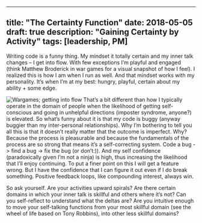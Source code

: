 
---
title: "The Certainty Function"
date: 2018-05-05
draft: true
description: "Gaining Certainty by Activity"
tags: [leadership, PM]
---

Writing code is a funny thing. My mindset it totally certain and my inner talk changes – I get into flow. With few exceptions I’m playful and engaged (think Matthew Broderick in war games for a visual snapshot of how I feel). I realized this is how I am when I run as well. And that mindset works with my personality. It’s when I’m at my best: hungry, playful, certain about my ability + some edge.

![Wargames; getting into flow](/wargames.png)
That’s a bit different than how I typically operate in the domain of people when the likelihood of getting self-conscious and going in unhelpful directions (imposter syndrome, anyone?) is elevated. So what’s funny about it is that my code is buggy (anyway buggier than my inter-personal relationships).
Why I’m bothering to tell you all this is that it doesn’t really matter that the outcome is imperfect. Why? Because the process is pleasurable and because the fundamentals of the process are so strong that means it’s a self-correcting system. Code a bug -> find a bug -> fix the bug (or don’t:)). And my self confidence (paradoxically given I’m not a ninja) is high, thus increasing the likelihood that I’ll enjoy continuing. To put a finer point on this I will get a feature wrong. But I have the confidence that I can figure it out even if I do break something. Positive feedback loops, like compounding interest, always win.

So ask yourself. Are your activities upward spirals? Are there certain domains in which your inner talk is skillful and others where it’s not? Can you self-reflect to understand what the deltas are? Are you intuitive enough to move your self-talking functions from your most skillful domain (see the wheel of life based on Tony Robbins), into other less skillful domains?